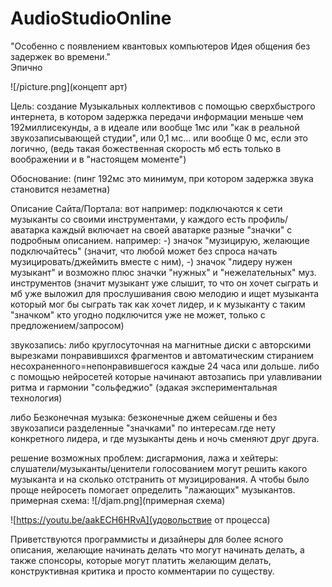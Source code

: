 # AudioStudioOnline



"Особенно с появлением квантовых компьютеров
Идея общения без задержек во времени."  
                                        Эпично


![/picture.png](концепт арт)

Цель: создание Музыкальных коллективов с помощью сверхбыстрого интернета,
в котором задержка передачи информации меньше чем 192миллисекунды, а в идеале
или вообще 1мс или "как в реальной звукозаписывающей студии", или 0,1 мс...
или вообще 0 мс, если это логично, (ведь такая божественная скорость мб есть
только в воображении и в "настоящем моменте")

Обоснование:
(пинг 192мс это минимум, при котором задержка звука становится незаметна)

Описание Сайта/Портала: вот например: подключаются к сети музыканты со своими
инструментами, у каждого есть профиль/аватарка каждый включает на своей аватарке
разные "значки" с подробным описанием.
например:
-) значок "музицирую, желающие подключайтесь" (значит, что
любой может без спроса начать  музицировать/джеймить вместе с ним),
-) значок "лидеру нужен музыкант" и возможно плюс значки "нужных" и
"нежелательных" муз. инструментов
(значит музыкант уже слышит, то что он хочет сыграть
и мб уже выложил для прослушивания свою мелодию и ищет музыканта который мог бы
сыграть так как хочет лидер, и к музыканту с таким
"значком" кто угодно подключится уже не может, только с предложением/запросом)

звукозапись:
либо круглосуточная на магнитные диски с авторскими вырезками понравившихся
фрагментов и автоматическим стиранием несохраненного=непонравившегося каждые
24 часа или дольше.
либо с помощью нейросетей  которые начинают автозапись при улавливании
ритма и гармонии  "сольфеджио" (эдакая экспериментальная технология)

либо Безконечная музыка: безконечные джем сейшены и без звукозаписи разделенные
"значками" по интересам.где нету конкретного лидера, и где музыканты день и
 ночь сменяют друг друга.


решение возможных проблем:
дисгармония, лажа и хейтеры:
слушатели/музыканты/ценители голосованием могут решить какого музыканта и на
сколько отстранить от музицирования. А чтобы было проще нейросеть помогает
определить "лажающих" музыкантов.
примерная схема:
![/djam.png](примерная схема)


![https://youtu.be/aakECH6HRvA](удовольствие от процесса)


Приветствуются  программисты и дизайнеры для более ясного описания, желающие
начинать делать что могут начинать делать, а также спонсоры, которые могут платить
желающим делать,
конструктивная критика и просто комментарии по существу.
